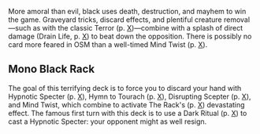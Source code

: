 More amoral than evil, black uses death, destruction, and mayhem to win the game. Graveyard tricks, discard effects, and plentiful creature removal—such as with the classic Terror (p. [X](#terror))—combine with a splash of direct damage (Drain Life, p. [X](#drain-life)) to beat down the opposition. There is possibly no card more feared in OSM than a well-timed Mind Twist (p. [X](#mind-twist)).

## Mono Black Rack

The goal of this terrifying deck is to force you to discard your hand with Hypnotic Specter (p. [X](#hypnotic-specter)), Hymn to Tourach (p. [X](#hymn-to-tourach)), Disrupting Scepter (p. [X](#disrupting-scepter)), and Mind Twist, which combine to activate The Rack's (p. [X](#the-rack)) devastating effect. The famous first turn with this deck is to use a Dark Ritual (p. [X](#dark-ritual)) to cast a Hypnotic Specter: your opponent might as well resign.
